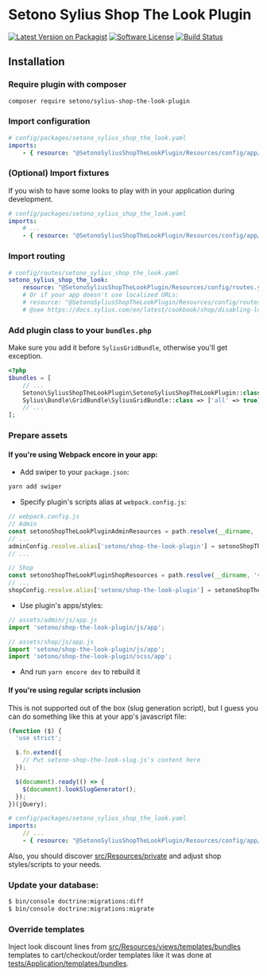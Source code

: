 # Setono Sylius Shop The Look Plugin

[![Latest Version on Packagist][ico-version]][link-packagist]
[![Software License][ico-license]](LICENSE)
[![Build Status][ico-github-actions]][link-github-actions]

## Installation

### Require plugin with composer

```bash
composer require setono/sylius-shop-the-look-plugin
```

### Import configuration

```yaml
# config/packages/setono_sylius_shop_the_look.yaml
imports:
    - { resource: "@SetonoSyliusShopTheLookPlugin/Resources/config/app/config.yaml" }
```

### (Optional) Import fixtures

If you wish to have some looks to play with in your application during development.

```yaml
# config/packages/setono_sylius_shop_the_look.yaml
imports:
    # ...
    - { resource: "@SetonoSyliusShopTheLookPlugin/Resources/config/app/fixtures.yaml" }
```

### Import routing

```yaml
# config/routes/setono_sylius_shop_the_look.yaml
setono_sylius_shop_the_look:
    resource: "@SetonoSyliusShopTheLookPlugin/Resources/config/routes.yaml"
    # Or if your app doesn't use localized URLs:
    # resource: "@SetonoSyliusShopTheLookPlugin/Resources/config/routes_no_locale.yaml"
    # @see https://docs.sylius.com/en/latest/cookbook/shop/disabling-localised-urls.html
```

### Add plugin class to your `bundles.php`

Make sure you add it before `SyliusGridBundle`, otherwise you'll get exception.

```php
<?php
$bundles = [
    // ...
    Setono\SyliusShopTheLookPlugin\SetonoSyliusShopTheLookPlugin::class => ['all' => true],
    Sylius\Bundle\GridBundle\SyliusGridBundle::class => ['all' => true],
    // ...
];
```

### Prepare assets

#### If you're using Webpack encore in your app:

- Add swiper to your `package.json`:

```bash
yarn add swiper
```

- Specify plugin's scripts alias at `webpack.config.js`:

```js
// webpack.config.js
// Admin
const setonoShopTheLookPluginAdminResources = path.resolve(__dirname, 'vendor/setono/sylius-shop-the-look-plugin/src/Resources/private/admin/');
// ...
adminConfig.resolve.alias['setono/shop-the-look-plugin'] = setonoShopTheLookPluginAdminResources;
// ...

// Shop
const setonoShopTheLookPluginShopResources = path.resolve(__dirname, 'vendor/setono/sylius-shop-the-look-plugin/src/Resources/private/shop');
// ...
shopConfig.resolve.alias['setono/shop-the-look-plugin'] = setonoShopTheLookPluginShopResources;
```

- Use plugin's apps/styles:

```js
// assets/admin/js/app.js
import 'setono/shop-the-look-plugin/js/app';
```

```js
// assets/shop/js/app.js
import 'setono/shop-the-look-plugin/js/app';
import 'setono/shop-the-look-plugin/scss/app';
```

- And run `yarn encore dev` to rebuild it

#### If you're using regular scripts inclusion

This is not supported out of the box (slug generation script),
but I guess you can do something like this at your app's javascript file:

```js
(function ($) {
  'use strict';

  $.fn.extend({
    // Put setono-shop-the-look-slug.js's content here
  });

  $(document).ready(() => {
    $(document).lookSlugGenerator();
  });
})(jQuery);
```

```yaml
# config/packages/setono_sylius_shop_the_look.yaml
imports:
    // ...
    - { resource: "@SetonoSyliusShopTheLookPlugin/Resources/config/app/ui/admin.yaml" }
```

Also, you should discover [src/Resources/private](src/Resources/private)
and adjust shop styles/scripts to your needs.

### Update your database:

```bash
$ bin/console doctrine:migrations:diff
$ bin/console doctrine:migrations:migrate
```

### Override templates

Inject look discount lines from [src/Resources/views/templates/bundles](src/Resources/views/templates/bundles) templates
to cart/checkout/order templates like it was done at [tests/Application/templates/bundles](tests/Application/templates/bundles).

[ico-version]: https://img.shields.io/packagist/v/setono/sylius-shop-the-look-plugin.svg
[ico-license]: https://img.shields.io/badge/license-MIT-brightgreen.svg
[ico-github-actions]: https://github.com/Setono/SyliusShopTheLookPlugin/workflows/build/badge.svg

[link-packagist]: https://packagist.org/packages/setono/sylius-shop-the-look-plugin
[link-github-actions]: https://github.com/Setono/SyliusShopTheLookPlugin/actions
